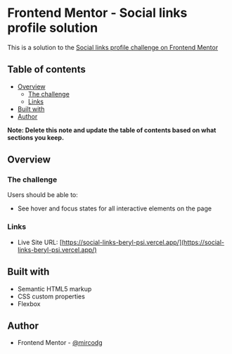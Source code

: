 # Frontend Mentor - Social links profile solution

This is a solution to the [Social links profile challenge on Frontend Mentor](https://www.frontendmentor.io/challenges/social-links-profile-UG32l9m6dQ)

## Table of contents

- [Overview](#overview)
  - [The challenge](#the-challenge)
  - [Links](#links)
- [Built with](#built-with)
- [Author](#author)

**Note: Delete this note and update the table of contents based on what sections you keep.**

## Overview

### The challenge

Users should be able to:

- See hover and focus states for all interactive elements on the page

### Links
- Live Site URL: [https://social-links-beryl-psi.vercel.app/](https://social-links-beryl-psi.vercel.app/)


## Built with

- Semantic HTML5 markup
- CSS custom properties
- Flexbox

## Author
- Frontend Mentor - [@mircodg](https://www.frontendmentor.io/profile/mircodg)
